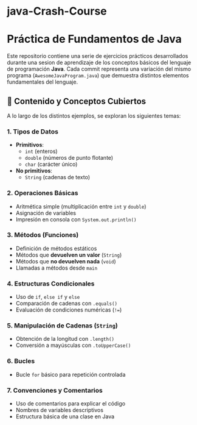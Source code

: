 # java-Crash-Course

# Práctica de Fundamentos de Java

Este repositorio contiene una serie de ejercicios prácticos desarrollados durante una sesion de aprendizaje de los conceptos básicos del lenguaje de programación **Java**. Cada commit representa una variación del mismo programa (`AwesomeJavaProgram.java`) que demuestra distintos elementos fundamentales del lenguaje.

## 📌 Contenido y Conceptos Cubiertos

A lo largo de los distintos ejemplos, se exploran los siguientes temas:

### 1. **Tipos de Datos**
- **Primitivos**: 
  - `int` (enteros)
  - `double` (números de punto flotante)
  - `char` (carácter único)
- **No primitivos**:
  - `String` (cadenas de texto)

### 2. **Operaciones Básicas**
- Aritmética simple (multiplicación entre `int` y `double`)
- Asignación de variables
- Impresión en consola con `System.out.println()`

### 3. **Métodos (Funciones)**
- Definición de métodos estáticos
- Métodos que **devuelven un valor** (`String`)
- Métodos que **no devuelven nada** (`void`)
- Llamadas a métodos desde `main`

### 4. **Estructuras Condicionales**
- Uso de `if`, `else if` y `else`
- Comparación de cadenas con `.equals()`
- Evaluación de condiciones numéricas (`!=`)

### 5. **Manipulación de Cadenas (`String`)**
- Obtención de la longitud con `.length()`
- Conversión a mayúsculas con `.toUpperCase()`

### 6. **Bucles**
- Bucle `for` básico para repetición controlada

### 7. **Convenciones y Comentarios**
- Uso de comentarios para explicar el código
- Nombres de variables descriptivos
- Estructura básica de una clase en Java
